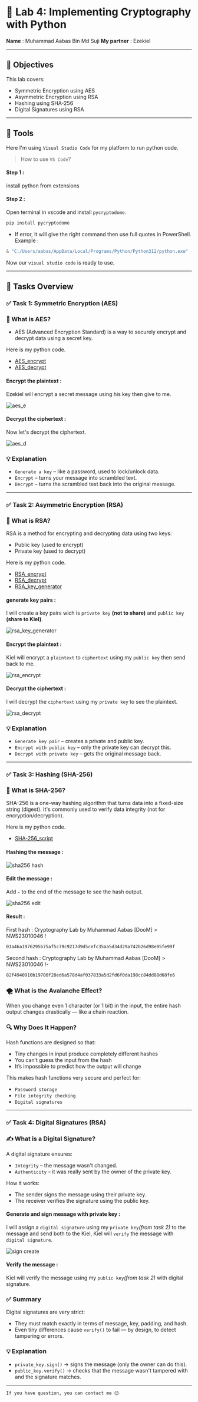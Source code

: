 # 🔐 Lab 4: Implementing Cryptography with Python

**Name** : Muhammad Aabas Bin Md Suji     **My partner** : Ezekiel

---

## 🧠 Objectives

This lab covers:

- Symmetric Encryption using AES
- Asymmetric Encryption using RSA
- Hashing using SHA-256
- Digital Signatures using RSA

---

## 🔨 Tools
Here I'm using `Visual Studio Code` for my platform to run python code.

> How to use `VS Code`?

#### Step 1 :
install python from extensions

#### Step 2 :
Open terminal in vscode and install `pycryptodome`.

```bash
pip install pycryptodome
```

- If error, It will give the right command then use full quotes in PowerShell. Example :
```powershell
& "C:/Users/aabas/AppData/Local/Programs/Python/Python312/python.exe" -m pip install pycryptodome
```

Now our `visual studio code` is ready to use.

---
## 🧩 Tasks Overview

### ✅ Task 1: Symmetric Encryption (AES)

### 🔐 What is AES?
- AES (Advanced Encryption Standard) is a way to securely encrypt and decrypt data using a secret key.

Here is my python code.

- [AES_encrypt](Python_Source/aes_encrypt.py) 
- [AES_decrypt](Python_Source/aes_dencrypt.py)

#### Encrypt the plaintext :

Ezekiel will encrypt a secret message using his key then give to me.

![aes_e](screenshot/aes_e.png)

#### Decrypt the ciphertext :

Now let's decrypt the ciphertext.

![aes_d](screenshot/aes_d.png)

### 💡 Explanation

- `Generate a key` – like a password, used to lock/unlock data.
- `Encrypt` – turns your message into scrambled text.
- `Decrypt` – turns the scrambled text back into the original message.

---

### ✅ Task 2: Asymmetric Encryption (RSA)

### 🔐 What is RSA?

RSA is a method for encrypting and decrypting data using two keys:

- Public key (used to encrypt)
- Private key (used to decrypt)

Here is my python code.

- [RSA_encrypt](Python_Source/rsa_encrypt.py)
- [RSA_decrypt](Python_Source/rsa_decrypt.py)
- [RSA_key_generator](Python_Source/rsa_key_generator.py)


#### generate key pairs :

I will create a key pairs wich is `private key` **(not to share)** and `public key` **(share to Kiel)**.

![rsa_key_generator](screenshot/rsa_key_generator.png)


#### Encrypt the plaintext :

Kiel will encrypt a `plaintext` to `ciphertext` using my `public key` then send back to me.

![rsa_encrypt](screenshot/rsa_encrypt.png)

#### Decrypt the ciphertext :

I will decrypt the `ciphertext` using my `private key` to see the plaintext.

![rsa_decrypt](screenshot/rsa_decrypt.png)

### 💡 Explanation

- `Generate key pair` – creates a private and public key.
- `Encrypt with public key` – only the private key can decrypt this.
- `Decrypt with private key` – gets the original message back.

---

### ✅ Task 3: Hashing (SHA-256)

### 🔐 What is SHA-256?

SHA-256 is a one-way hashing algorithm that turns data into a fixed-size string (digest). It's commonly used to verify data integrity (not for encryption/decryption).


Here is my python code.

- [SHA-256_script](Python_Source/sha256_hash.py)

#### Hashing the message :

![sha256 hash](screenshot/sha256_hash.png)

#### Edit the message :

Add `-` to the end of the message to see the hash output.

![sha256 edit](screenshot/sha256_edit.png)

#### Result :

First hash : Cryptography Lab by Muhammad Aabas [DooM]  > NWS23010046 !
```bash
01a46a1976295b75af5c79c9217d9d5cefc35aa5d34d29a742b26d98e95fe99f
```

Second hash : Cryptography Lab by Muhammad Aabas [DooM]  > NWS23010046 !-
```bash
82f4940910b19700f28ed6a578d4af037833a5d2fd6f0da198cc84dd88d68fe6
```

### 🌪️ What is the Avalanche Effect?
When you change even 1 character (or 1 bit) in the input, the entire hash output changes drastically — like a chain reaction.

### 🔍 Why Does It Happen?

Hash functions are designed so that:

- Tiny changes in input produce completely different hashes
- You can’t guess the input from the hash
- It’s impossible to predict how the output will change

This makes hash functions very secure and perfect for:

- `Password storage`
- `File integrity checking`
- `Digital signatures`

---

### ✅ Task 4: Digital Signatures (RSA)

### ✍️ What is a Digital Signature?

A digital signature ensures:

- `Integrity` – the message wasn't changed.
- `Authenticity` – it was really sent by the owner of the private key.

How it works:

- The sender signs the message using their private key.
- The receiver verifies the signature using the public key.

#### Generate and sign message with private key :

I will assign a `digital signature` using my `private key`*(from task 2)* to the message and send both to the Kiel, Kiel will `verify` the message with `digital signature`.

![sign create](screenshot/sign_create.png)

#### Verify the message :

Kiel will verify the message using my `public key`*(from task 2)* with digital signature.



### ✅ Summary
Digital signatures are very strict:

- They must match exactly in terms of message, key, padding, and hash.
- Even tiny differences cause `verify()` to fail — by design, to detect tampering or errors.

### 💡 Explanation

- `private_key.sign()` → signs the message (only the owner can do this).
- `public_key.verify()` → checks that the message wasn't tampered with and the signature matches.


---

```bash
If you have question, you can contact me 😉
```